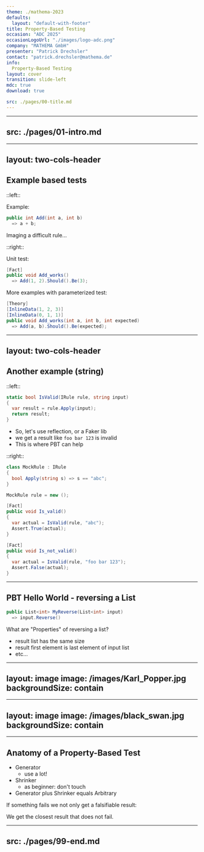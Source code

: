 ```yaml
---
theme: ./mathema-2023
defaults:
  layout: "default-with-footer"
title: Property-Based Testing
occasion: "ADC 2025"
occasionLogoUrl: "./images/logo-adc.png"
company: "MATHEMA GmbH"
presenter: "Patrick Drechsler"
contact: "patrick.drechsler@mathema.de"
info:
  Property-Based Testing
layout: cover
transition: slide-left
mdc: true
download: true

src: ./pages/00-title.md
---
```


---
src: ./pages/01-intro.md
---

---
layout: two-cols-header
---

## Example based tests

::left::

Example:

```cs
public int Add(int a, int b)
  => a + b;
```

Imaging a difficult rule...

::right::

Unit test:

```cs
[Fact]
public void Add_works()
  => Add(1, 2).Should().Be(3);
```

More examples with parameterized test:

```cs
[Theory]
[InlineData(1, 2, 3)]
[InlineData(0, 1, 1)]
public void Add_works(int a, int b, int expected)
  => Add(a, b).Should().Be(expected);
```

---
layout: two-cols-header
---

## Another example (string)

::left::

```csharp
static bool IsValid(IRule rule, string input)
{
  var result = rule.Apply(input);
  return result;
}
```

<v-clicks>

- So, let's use reflection, or a Faker lib
- we get a result like `foo bar 123` is invalid
- This is where PBT can help

</v-clicks>

::right::

```csharp
class MockRule : IRule
{
  bool Apply(string s) => s == "abc";
}

MockRule rule = new ();

[Fact]
public void Is_valid()
{
  var actual = IsValid(rule, "abc");
  Assert.True(actual);
}

[Fact]
public void Is_not_valid()
{
  var actual = IsValid(rule, "foo bar 123");
  Assert.False(actual);
}
```

---

## PBT Hello World - reversing a List

```csharp
public List<int> MyReverse(List<int> input)
  => input.Reverse()
```

What are "Properties" of reversing a list?

- result list has the same size
- result first element is last element of input list
- etc...

---
layout: image
image: /images/Karl_Popper.jpg
backgroundSize: contain
---

---
layout: image
image: /images/black_swan.jpg
backgroundSize: contain
---

---

## Anatomy of a Property-Based Test

- Generator
  - use a lot!
- Shrinker
  - as beginner: don't touch
- Generator plus Shrinker equals Arbitrary

If something fails we not only get a falsifiable result:

We get the closest result that does not fail.

---
src: ./pages/99-end.md
---

